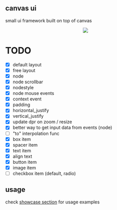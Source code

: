 ## canvas ui
small ui framework built on top of canvas

<p align="center">
  <img src="https://github.com/mezleca/canvas-ui/blob/main/static/showcase.png">
</p>

# TODO
- [x] default layout
- [x] free layout
- [x] node
- [x] node scrollbar
- [x] nodestyle
- [x] node mouse events
- [x] context event
- [x] padding
- [x] horizontal_justify
- [x] vertical_justify
- [x] update dpr on zoom / resize
- [x] better way to get input data from events (node)
- [ ] "to" interpolation func
- [x] box item
- [x] spacer item
- [x] text item
- [x] align text
- [x] button item
- [x] image item
- [ ] checkbox item (default, radio)

## usage
check [showcase section](https://github.com/mezleca/canvas-ui/showcase) for usage examples
